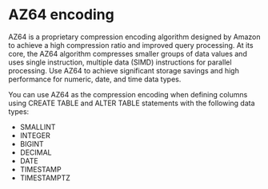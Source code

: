 # AZ64 encoding<a name="az64-encoding"></a>

AZ64 is a proprietary compression encoding algorithm designed by Amazon to achieve a high compression ratio and improved query processing\. At its core, the AZ64 algorithm compresses smaller groups of data values and uses single instruction, multiple data \(SIMD\) instructions for parallel processing\. Use AZ64 to achieve significant storage savings and high performance for numeric, date, and time data types\. 

You can use AZ64 as the compression encoding when defining columns using CREATE TABLE and ALTER TABLE statements with the following data types:
+ SMALLINT
+ INTEGER
+ BIGINT
+ DECIMAL
+ DATE
+ TIMESTAMP
+ TIMESTAMPTZ